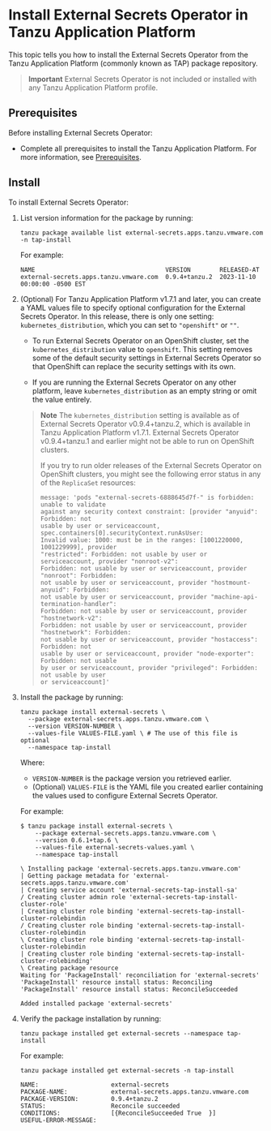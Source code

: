 # Install External Secrets Operator in Tanzu Application Platform

This topic tells you how to install the External Secrets Operator
from the Tanzu Application Platform (commonly known as TAP) package repository.

> **Important** External Secrets Operator is not included or installed with any
> Tanzu Application Platform profile.

## <a id='eso-prereqs'></a> Prerequisites

Before installing External Secrets Operator:

- Complete all prerequisites to install the Tanzu Application Platform.
For more information, see [Prerequisites](../prerequisites.md).

## <a id='eso-install'></a> Install

To install External Secrets Operator:

1. List version information for the package by running:

   ```console
   tanzu package available list external-secrets.apps.tanzu.vmware.com -n tap-install
   ```

   For example:

   ```console
   NAME                                    VERSION        RELEASED-AT
   external-secrets.apps.tanzu.vmware.com  0.9.4+tanzu.2  2023-11-10 00:00:00 -0500 EST
   ```

1. (Optional) For Tanzu Application Platform v1.7.1 and later, you can create a YAML values file to
   specify optional configuration for the External Secrets Operator. In this release, there is only
   one setting: `kubernetes_distribution`, which you can set to `"openshift"` or `""`.

   - To run External Secrets Operator on an OpenShift cluster, set the `kubernetes_distribution` value
   to `openshift`. This setting removes some of the default security settings in External Secrets Operator
   so that OpenShift can replace the security settings with its own.

   - If you are running the External Secrets Operator on any other platform, leave `kubernetes_distribution`
   as an empty string or omit the value entirely.

   > **Note** The `kubernetes_distribution` setting is available as of External Secrets Operator
   > v0.9.4+tanzu.2, which is available in Tanzu Application Platform v1.7.1.
   > External Secrets Operator v0.9.4+tanzu.1 and earlier might not be able to run on OpenShift clusters.
   >
   > If you try to run older releases of the External Secrets Operator on OpenShift clusters, you
   > might see the following error status in any of the `ReplicaSet` resources:
   >
   > ```console
   > message: 'pods "external-secrets-6888645d7f-" is forbidden: unable to validate
   > against any security context constraint: [provider "anyuid": Forbidden: not
   > usable by user or serviceaccount, spec.containers[0].securityContext.runAsUser:
   > Invalid value: 1000: must be in the ranges: [1001220000, 1001229999], provider
   > "restricted": Forbidden: not usable by user or serviceaccount, provider "nonroot-v2":
   > Forbidden: not usable by user or serviceaccount, provider "nonroot": Forbidden:
   > not usable by user or serviceaccount, provider "hostmount-anyuid": Forbidden:
   > not usable by user or serviceaccount, provider "machine-api-termination-handler":
   > Forbidden: not usable by user or serviceaccount, provider "hostnetwork-v2":
   > Forbidden: not usable by user or serviceaccount, provider "hostnetwork": Forbidden:
   > not usable by user or serviceaccount, provider "hostaccess": Forbidden: not
   > usable by user or serviceaccount, provider "node-exporter": Forbidden: not usable
   > by user or serviceaccount, provider "privileged": Forbidden: not usable by user
   > or serviceaccount]'
   > ```

1. Install the package by running:

   ```console
   tanzu package install external-secrets \
     --package external-secrets.apps.tanzu.vmware.com \
     --version VERSION-NUMBER \
     --values-file VALUES-FILE.yaml \ # The use of this file is optional
     --namespace tap-install
   ```

   Where:

   - `VERSION-NUMBER` is the package version you retrieved earlier.
   - (Optional) `VALUES-FILE` is the YAML file you created earlier containing the values used to configure
     External Secrets Operator.

   For example:

   ```console
   $ tanzu package install external-secrets \
       --package external-secrets.apps.tanzu.vmware.com \
       --version 0.6.1+tap.6 \
       --values-file external-secrets-values.yaml \
       --namespace tap-install

   \ Installing package 'external-secrets.apps.tanzu.vmware.com'
   | Getting package metadata for 'external-secrets.apps.tanzu.vmware.com'
   | Creating service account 'external-secrets-tap-install-sa'
   / Creating cluster admin role 'external-secrets-tap-install-cluster-role'
   | Creating cluster role binding 'external-secrets-tap-install-cluster-rolebindin
   / Creating cluster role binding 'external-secrets-tap-install-cluster-rolebindin
   \ Creating cluster role binding 'external-secrets-tap-install-cluster-rolebindin
   | Creating cluster role binding 'external-secrets-tap-install-cluster-rolebinding'
   \ Creating package resource
   Waiting for 'PackageInstall' reconciliation for 'external-secrets'
   'PackageInstall' resource install status: Reconciling
   'PackageInstall' resource install status: ReconcileSucceeded

   Added installed package 'external-secrets'
   ```

1. Verify the package installation by running:

   ```console
   tanzu package installed get external-secrets --namespace tap-install
   ```

   For example:

   ```console
   tanzu package installed get external-secrets -n tap-install

   NAME:                    external-secrets
   PACKAGE-NAME:            external-secrets.apps.tanzu.vmware.com
   PACKAGE-VERSION:         0.9.4+tanzu.2
   STATUS:                  Reconcile succeeded
   CONDITIONS:              [{ReconcileSucceeded True  }]
   USEFUL-ERROR-MESSAGE:
   ```
